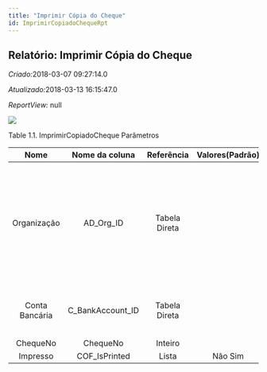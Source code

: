 ```yaml
---
title: "Imprimir Cópia do Cheque"
id: ImprimirCopiadoChequeRpt
---
```

<div id="d120621e1" class="section chapter">

<div class="titlepage">

<div>

<div>

## Relatório: Imprimir Cópia do Cheque

</div>

</div>

</div>

<span class="emphasis"> *Criado:*</span>2018-03-07 09:27:14.0

<span class="emphasis">*Atualizado:*</span>2018-03-13 16:15:47.0

<span class="emphasis"> *ReportView:* </span>null

![](/img/manual/ImprimirCopiadoCheque.png)

<div id="d120621e18" class="table">

<div class="table-title">

Table 1.1. ImprimirCopiadoCheque
Parâmetros

</div>

<div class="table-contents">

|      Nome      |   Nome da coluna   |  Referência   | Valores(Padrão) |                 Descrição                 |                                                                      Comentário/Ajuda                                                                       |
| :------------: | :----------------: | :-----------: | :-------------: | :---------------------------------------: | :---------------------------------------------------------------------------------------------------------------------------------------------------------: |
|  Organização   |    AD\_Org\_ID     | Tabela Direta |                 | Entidade organizacional dentro da Empresa | Uma "Organização" é uma unidade de sua "Empresa" ou "Entidade Legal" - os exemplos são loja, departamento. Você pode compartilhar dados entre organizações. |
| Conta Bancária | C\_BankAccount\_ID | Tabela Direta |                 |              Conta no Banco               |                                                    A "Conta Bancária" identifica uma conta neste Banco.                                                     |
|    ChequeNo    |      ChequeNo      |    Inteiro    |                 |                   null                    |                                                                            null                                                                             |
|    Impresso    |   COF\_IsPrinted   |     Lista     |     Não Sim     |                   null                    |                                                                            null                                                                             |

</div>

</div>

  

</div>
